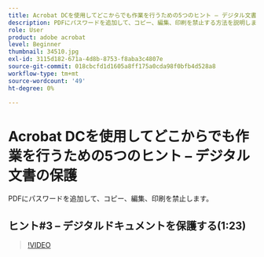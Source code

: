 ```yaml
---
title: Acrobat DCを使用してどこからでも作業を行うための5つのヒント – デジタル文書の保護
description: PDFにパスワードを追加して、コピー、編集、印刷を禁止する方法を説明します
role: User
product: adobe acrobat
level: Beginner
thumbnail: 34510.jpg
exl-id: 3115d182-671a-4d8b-8753-f8aba3c4807e
source-git-commit: 018cbcfd1d1605a8ff175a0cda98f0bfb4d528a8
workflow-type: tm+mt
source-wordcount: '49'
ht-degree: 0%

---
```


# Acrobat DCを使用してどこからでも作業を行うための5つのヒント – デジタル文書の保護

PDFにパスワードを追加して、コピー、編集、印刷を禁止します。

## ヒント#3 – デジタルドキュメントを保護する(1:23)

>[!VIDEO](https://video.tv.adobe.com/v/34510)
